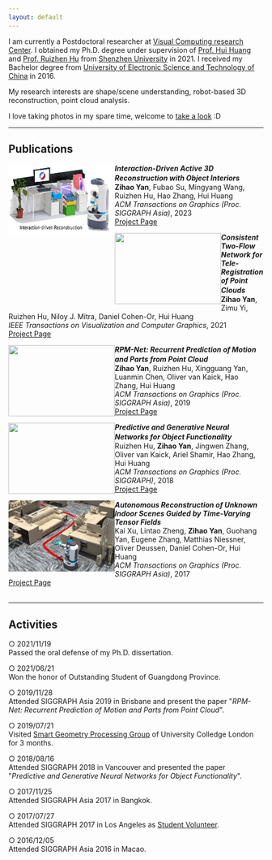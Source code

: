 ```yaml
---
layout: default
---
```


<!-- ![Portrait](resources/portrait.jpg) -->

I am currently a Postdoctoral researcher at [Visual Computing research Center](https://vcc.tech).
I obtained my Ph.D. degree under supervision of [Prof. Hui Huang](https://vcc.tech/~huihuang) and [Prof. Ruizhen Hu](http://csse.szu.edu.cn/staff/ruizhenhu) from [Shenzhen University](https://en.szu.edu.cn) in 2021.
I received my Bachelor degree from [University of Electronic Science and Technology of China](https://en.uestc.edu.cn) in 2016.

My research interests are shape/scene understanding, robot-based 3D reconstruction, point cloud analysis.

I love taking photos in my spare time, welcome to [take a look](https://500px.com/salingo) :D 

* * *

## Publications

<img align="left" width="210" height="140" src="resources/2023interecon.jpg">

**_Interaction-Driven Active 3D Reconstruction with Object Interiors_**　　　　　　　<br>
**Zihao Yan**, Fubao Su, Mingyang Wang, Ruizhen Hu, Hao Zhang, Hui Huang<br>
_ACM Transactions on Graphics (Proc. SIGGRAPH Asia)_, 2023<br>
[Project Page](https://github.com/Salingo/Interaction-Driven-Reconstruction)<br>


<img align="left" width="210" height="140" src="resources/2021ctfnet.jpg">

**_Consistent Two-Flow Network for Tele-Registration of Point Clouds_**　　　　　　　<br>
**Zihao Yan**, Zimu Yi, Ruizhen Hu, Niloy J. Mitra, Daniel Cohen-Or, Hui Huang<br>
_IEEE Transactions on Visualization and Computer Graphics_, 2021<br>
[Project Page](https://vcc.tech/research/2021/CTFNet)<br>


<img align="left" width="210" height="140" src="resources/2019rpmnet.jpg">

**_RPM-Net: Recurrent Prediction of Motion and Parts from Point Cloud_**　　　　　　　　<br>
**Zihao Yan**, Ruizhen Hu, Xingguang Yan, Luanmin Chen, Oliver van Kaick, Hao Zhang, Hui Huang<br>
_ACM Transactions on Graphics (Proc. SIGGRAPH Asia)_, 2019<br>
[Project Page](https://vcc.tech/research/2019/RPMNet)<br>


<img align="left" width="210" height="140" src="resources/2018pgdnn.jpg">

**_Predictive and Generative Neural Networks for Object Functionality_**　　　　　　　　<br>
Ruizhen Hu, **Zihao Yan**, Jingwen Zhang, Oliver van Kaick, Ariel Shamir, Hao Zhang, Hui Huang<br>
_ACM Transactions on Graphics (Proc. SIGGRAPH)_, 2018<br>
[Project Page](https://vcc.tech/research/2018/ICON4)<br>


<img align="left" width="210" height="140" src="resources/2017indoorecon.jpg">

**_Autonomous Reconstruction of Unknown Indoor Scenes Guided by Time-Varying Tensor Fields_**<br>
Kai Xu, Lintao Zheng, **Zihao Yan**, Guohang Yan, Eugene Zhang, Matthias Niessner, Oliver Deussen, Daniel Cohen-Or, Hui Huang<br>
_ACM Transactions on Graphics (Proc. SIGGRAPH Asia)_, 2017<br>
[Project Page](https://vcc.tech/research/2017/Fetch1)<br>
<br>

* * *

## Activities
○ 2021/11/19<br>
  Passed the oral defense of my Ph.D. dissertation.

○ 2021/06/21<br>
  Won the honor of Outstanding Student of Guangdong Province.

○ 2019/11/28<br>
  Attended SIGGRAPH Asia 2019 in Brisbane and present the paper "_RPM-Net: Recurrent Prediction of Motion and Parts from Point Cloud_".

○ 2019/07/21<br>
  Visited [Smart Geometry Processing Group](https://geometry.cs.ucl.ac.uk) of University Colledge London for 3 months.

○ 2018/08/16<br>
  Attended SIGGRAPH 2018 in Vancouver and presented the paper "_Predictive and Generative Neural Networks for Object Functionality_".

○ 2017/11/25<br>
  Attended SIGGRAPH Asia 2017 in Bangkok.

○ 2017/07/27<br>
  Attended SIGGRAPH 2017 in Los Angeles as [Student Volunteer](http://s2017.siggraph.org/student-volunteers.html).

○ 2016/12/05<br>
  Attended SIGGRAPH Asia 2016 in Macao.
